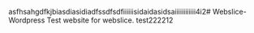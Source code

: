 asfhsahgdfkjbiasdiasidiadfssdfsdfiiiiiisidaidasidsaiiiiiiiiiiii4i2# Webslice-Wordpress
Test website for webslice. test222212
